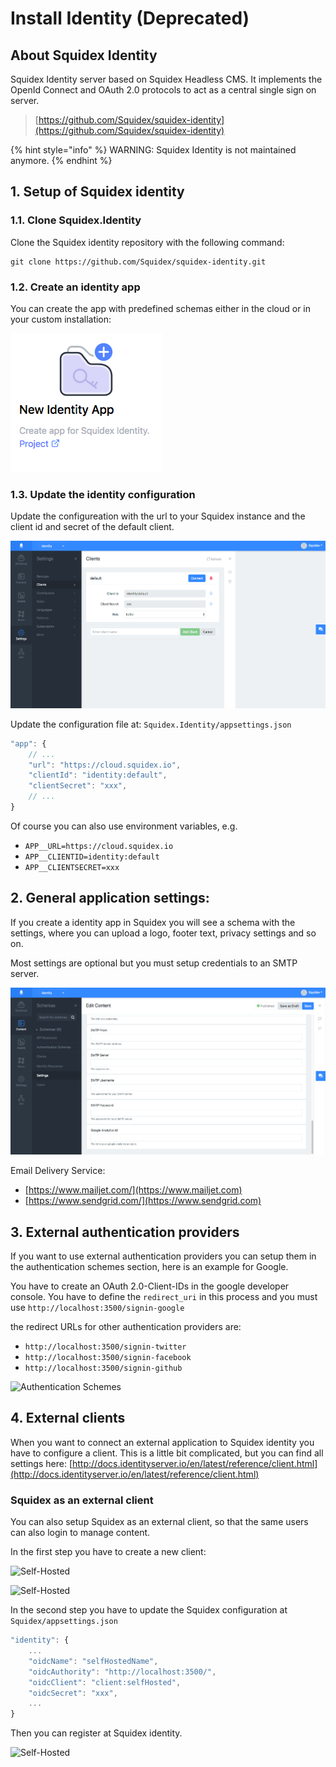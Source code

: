 # Install Identity (Deprecated)

## About Squidex Identity

Squidex Identity server based on Squidex Headless CMS. It implements the OpenId Connect and OAuth 2.0 protocols to act as a central single sign on server.

> [https://github.com/Squidex/squidex-identity](https://github.com/Squidex/squidex-identity)

{% hint style="info" %}
WARNING: Squidex Identity is not maintained anymore.
{% endhint %}

## 1. Setup of Squidex identity

### 1.1. Clone Squidex.Identity

Clone the Squidex identity repository with the following command:

```
git clone https://github.com/Squidex/squidex-identity.git
```

### 1.2. Create an identity app

You can create the app with predefined schemas either in the cloud or in your custom installation:

![Create Identity App](<../../images/started/identity/new-identity-app (1).png>)

### 1.3. Update the identity configuration

Update the configureation with the url to your Squidex instance and the client id and secret of the default client.

![Copy Default Client](<../../images/started/identity/default-client (1).png>)

Update the configuration file at: `Squidex.Identity/appsettings.json`

```javascript
"app": {
    // ...
    "url": "https://cloud.squidex.io",
    "clientId": "identity:default",
    "clientSecret": "xxx",
    // ...
}
```

Of course you can also use environment variables, e.g.

* `APP__URL=https://cloud.squidex.io`
* `APP__CLIENTID=identity:default`
* `APP__CLIENTSECRET=xxx`

## 2. General application settings:

If you create a identity app in Squidex you will see a schema with the settings, where you can upload a logo, footer text, privacy settings and so on.

Most settings are optional but you must setup credentials to an SMTP server.

![Site Setting](<../../.gitbook/assets/content-setting (1) (1) (1) (1).png>)

Email Delivery Service:

* [https://www.mailjet.com/](https://www.mailjet.com)
* [https://www.sendgrid.com/](https://www.sendgrid.com)

## 3. External authentication providers

If you want to use external authentication providers you can setup them in the authentication schemes section, here is an example for Google.

You have to create an OAuth 2.0-Client-IDs in the google developer console. You have to define the `redirect_uri` in this process and you must use `http://localhost:3500/signin-google`

the redirect URLs for other authentication providers are:

* `http://localhost:3500/signin-twitter`
* `http://localhost:3500/signin-facebook`
* `http://localhost:3500/signin-github`

![Authentication Schemes](<../../.gitbook/assets/authentication-schemes (1) (1).png>)

## 4. External clients

When you want to connect an external application to Squidex identity you have to configure a client. This is a little bit complicated, but you can find all settings here: [http://docs.identityserver.io/en/latest/reference/client.html](http://docs.identityserver.io/en/latest/reference/client.html)

### Squidex as an external client

You can also setup Squidex as an external client, so that the same users can also login to manage content.

In the first step you have to create a new client:

![Self-Hosted](<../../.gitbook/assets/self-hosted-1 (1) (1).png>)

![Self-Hosted](<../../.gitbook/assets/self-hosted-2 (1).png>)

In the second step you have to update the Squidex configuration at `Squidex/appsettings.json`

```javascript
"identity": {
    ...
    "oidcName": "selfHostedName",
    "oidcAuthority": "http://localhost:3500/",
    "oidcClient": "client:selfHosted",
    "oidcSecret": "xxx",
    ...
}
```

Then you can register at Squidex identity.

![Self-Hosted](../../images/started/identity/self-hosted-register.png)
